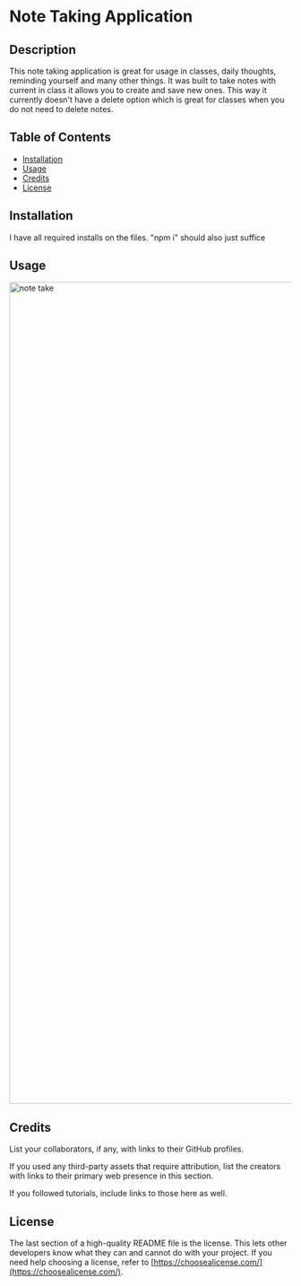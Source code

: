 # Note Taking Application

## Description

This note taking application is great for usage in classes, daily thoughts, reminding yourself and many other things. It was built to take notes with current in class it allows you to create and save new ones. This way it currently doesn't have a delete option which is great for classes when you do not need to delete notes.

## Table of Contents 

- [Installation](#installation)
- [Usage](#usage)
- [Credits](#credits)
- [License](#license)

## Installation


I have all required installs on the files. "npm i" should also just suffice



## Usage

<img width="1466" alt="note take" src="https://github.com/HenegarCodes/Note-Taking-App/assets/78831747/1b8febff-f6bd-42fa-bcba-dba66ecd759d">

## Credits

List your collaborators, if any, with links to their GitHub profiles.

If you used any third-party assets that require attribution, list the creators with links to their primary web presence in this section.

If you followed tutorials, include links to those here as well.

## License

The last section of a high-quality README file is the license. This lets other developers know what they can and cannot do with your project. If you need help choosing a license, refer to [https://choosealicense.com/](https://choosealicense.com/).
